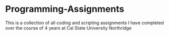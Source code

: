 # Programming-Assignments
This is a collection of all coding and scripting assignments I have completed over the course of 4 years at Cal State University Northridge
